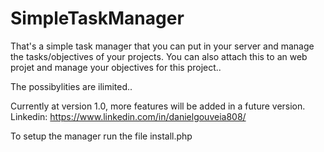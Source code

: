 SimpleTaskManager
=================

That's a simple task manager that you can put in your server and manage the tasks/objectives of your projects. 
You can also attach this to an web projet and manage your objectives for this project.. 

The possibylities are ilimited..

Currently at version 1.0, more features will be added in a future version.
Linkedin: https://www.linkedin.com/in/danielgouveia808/




To setup the manager run the file install.php
